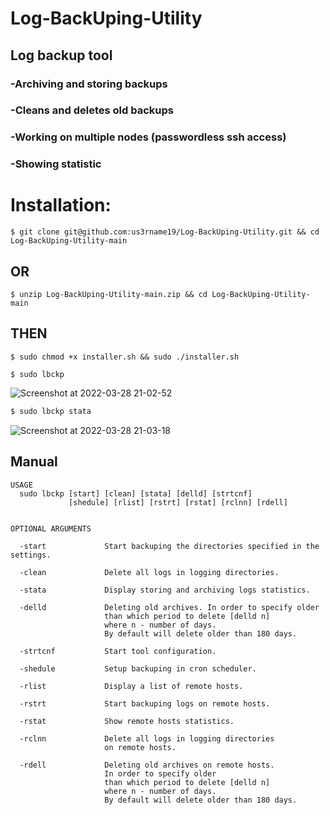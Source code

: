 # Log-BackUping-Utility
## Log backup tool
### -Аrchiving and storing backups
### -Сleans and deletes old backups
### -Working on multiple nodes (passwordless ssh access)
### -Showing statistic

# Installation:
```
$ git clone git@github.com:us3rname19/Log-BackUping-Utility.git && cd Log-BackUping-Utility-main
```
## OR
```
$ unzip Log-BackUping-Utility-main.zip && cd Log-BackUping-Utility-main
```
## THEN
```
$ sudo chmod +x installer.sh && sudo ./installer.sh

```
```
$ sudo lbckp
```
![Screenshot at 2022-03-28 21-02-52](https://user-images.githubusercontent.com/43719011/160384873-3d89b987-8641-4ab1-971d-8e2d141562a4.png)

```bash
$ sudo lbckp stata
```
![Screenshot at 2022-03-28 21-03-18](https://user-images.githubusercontent.com/43719011/160384912-88f9c6ab-04a4-464e-b5af-6d8b0995f207.png)

## Manual
```
USAGE
  sudo lbckp [start] [clean] [stata] [delld] [strtcnf]
             [shedule] [rlist] [rstrt] [rstat] [rclnn] [rdell] 


OPTIONAL ARGUMENTS

  -start             Start backuping the directories specified in the settings.

  -clean             Delete all logs in logging directories.  

  -stata             Display storing and archiving logs statistics. 

  -delld             Deleting old archives. In order to specify older 
                     than which period to delete [delld n] 
                     where n - number of days. 
                     By default will delete older than 180 days.

  -strtcnf           Start tool configuration.

  -shedule           Setup backuping in cron scheduler.

  -rlist             Display a list of remote hosts.

  -rstrt             Start backuping logs on remote hosts.

  -rstat             Show remote hosts statistics.

  -rclnn             Delete all logs in logging directories 
                     on remote hosts.

  -rdell             Deleting old archives on remote hosts. 
                     In order to specify older 
                     than which period to delete [delld n] 
                     where n - number of days. 
                     By default will delete older than 180 days.
```
